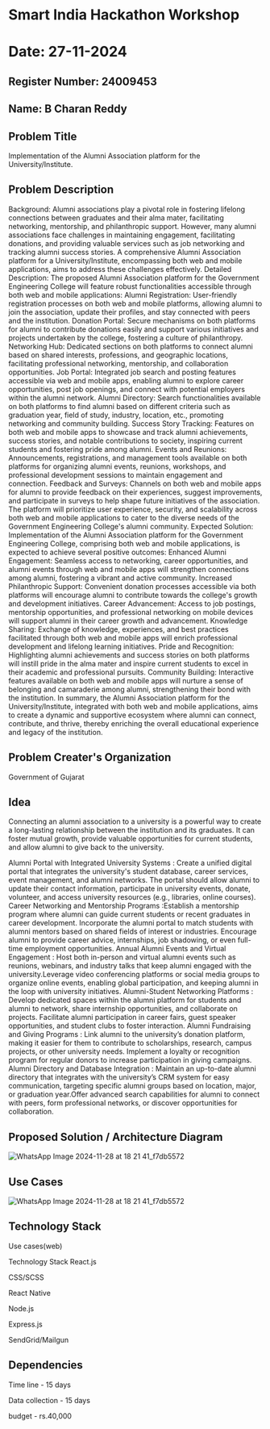 # Smart India Hackathon Workshop
# Date: 27-11-2024
## Register Number: 24009453
## Name: B Charan Reddy
## Problem Title
Implementation of the Alumni Association platform for the University/Institute.
## Problem Description
Background: Alumni associations play a pivotal role in fostering lifelong connections between graduates and their alma mater, facilitating networking, mentorship, and philanthropic support. However, many alumni associations face challenges in maintaining engagement, facilitating donations, and providing valuable services such as job networking and tracking alumni success stories. A comprehensive Alumni Association platform for a University/Institute, encompassing both web and mobile applications, aims to address these challenges effectively. Detailed Description: The proposed Alumni Association platform for the Government Engineering College will feature robust functionalities accessible through both web and mobile applications: Alumni Registration: User-friendly registration processes on both web and mobile platforms, allowing alumni to join the association, update their profiles, and stay connected with peers and the institution. Donation Portal: Secure mechanisms on both platforms for alumni to contribute donations easily and support various initiatives and projects undertaken by the college, fostering a culture of philanthropy. Networking Hub: Dedicated sections on both platforms to connect alumni based on shared interests, professions, and geographic locations, facilitating professional networking, mentorship, and collaboration opportunities. Job Portal: Integrated job search and posting features accessible via web and mobile apps, enabling alumni to explore career opportunities, post job openings, and connect with potential employers within the alumni network. Alumni Directory: Search functionalities available on both platforms to find alumni based on different criteria such as graduation year, field of study, industry, location, etc., promoting networking and community building. Success Story Tracking: Features on both web and mobile apps to showcase and track alumni achievements, success stories, and notable contributions to society, inspiring current students and fostering pride among alumni. Events and Reunions: Announcements, registrations, and management tools available on both platforms for organizing alumni events, reunions, workshops, and professional development sessions to maintain engagement and connection. Feedback and Surveys: Channels on both web and mobile apps for alumni to provide feedback on their experiences, suggest improvements, and participate in surveys to help shape future initiatives of the association. The platform will prioritize user experience, security, and scalability across both web and mobile applications to cater to the diverse needs of the Government Engineering College's alumni community. Expected Solution: Implementation of the Alumni Association platform for the Government Engineering College, comprising both web and mobile applications, is expected to achieve several positive outcomes: Enhanced Alumni Engagement: Seamless access to networking, career opportunities, and alumni events through web and mobile apps will strengthen connections among alumni, fostering a vibrant and active community. Increased Philanthropic Support: Convenient donation processes accessible via both platforms will encourage alumni to contribute towards the college's growth and development initiatives. Career Advancement: Access to job postings, mentorship opportunities, and professional networking on mobile devices will support alumni in their career growth and advancement. Knowledge Sharing: Exchange of knowledge, experiences, and best practices facilitated through both web and mobile apps will enrich professional development and lifelong learning initiatives. Pride and Recognition: Highlighting alumni achievements and success stories on both platforms will instill pride in the alma mater and inspire current students to excel in their academic and professional pursuits. Community Building: Interactive features available on both web and mobile apps will nurture a sense of belonging and camaraderie among alumni, strengthening their bond with the institution. In summary, the Alumni Association platform for the University/Institute, integrated with both web and mobile applications, aims to create a dynamic and supportive ecosystem where alumni can connect, contribute, and thrive, thereby enriching the overall educational experience and legacy of the institution.
## Problem Creater's Organization
Government of Gujarat

## Idea
Connecting an alumni association to a university is a powerful way to create a long-lasting relationship between the institution and its graduates. It can foster mutual growth, provide valuable opportunities for current students, and allow alumni to give back to the university.

Alumni Portal with Integrated University Systems : Create a unified digital portal that integrates the university's student database, career services, event management, and alumni networks. The portal should allow alumni to update their contact information, participate in university events, donate, volunteer, and access university resources (e.g., libraries, online courses).
Career Networking and Mentorship Programs :Establish a mentorship program where alumni can guide current students or recent graduates in career development. Incorporate the alumni portal to match students with alumni mentors based on shared fields of interest or industries. Encourage alumni to provide career advice, internships, job shadowing, or even full-time employment opportunities.
Annual Alumni Events and Virtual Engagement : Host both in-person and virtual alumni events such as reunions, webinars, and industry talks that keep alumni engaged with the university.Leverage video conferencing platforms or social media groups to organize online events, enabling global participation, and keeping alumni in the loop with university initiatives.
Alumni-Student Networking Platforms : Develop dedicated spaces within the alumni platform for students and alumni to network, share internship opportunities, and collaborate on projects. Facilitate alumni participation in career fairs, guest speaker opportunities, and student clubs to foster interaction.
Alumni Fundraising and Giving Programs : Link alumni to the university’s donation platform, making it easier for them to contribute to scholarships, research, campus projects, or other university needs. Implement a loyalty or recognition program for regular donors to increase participation in giving campaigns.
Alumni Directory and Database Integration : Maintain an up-to-date alumni directory that integrates with the university’s CRM system for easy communication, targeting specific alumni groups based on location, major, or graduation year.Offer advanced search capabilities for alumni to connect with peers, form professional networks, or discover opportunities for collaboration.


## Proposed Solution / Architecture Diagram
![WhatsApp Image 2024-11-28 at 18 21 41_f7db5572](https://github.com/user-attachments/assets/ee08a809-145a-4082-b225-630024fbbca0)


## Use Cases

![WhatsApp Image 2024-11-28 at 18 21 41_f7db5572](https://github.com/user-attachments/assets/dbff1f4b-38e6-425c-8b95-f315739c1c0c)

## Technology Stack
Use cases(web)

Technology Stack
React.js

CSS/SCSS

React Native

Node.js

Express.js

SendGrid/Mailgun

## Dependencies
Time line - 15 days

Data collection - 15 days

budget - rs.40,000
